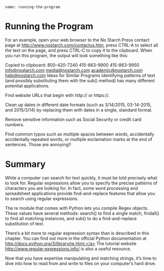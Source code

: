 ```ngMeta
name: running-the-program
```
# Running the Program
For an example, open your web browser to the No Starch Press contact page at http://www.nostarch.com/contactus.htm, press CTRL-A to select all the text on the page, and press CTRL-C to copy it to the clipboard. When you run this program, the output will look something like this:


Copied to clipboard:
800-420-7240
415-863-9900
415-863-9950
info@nostarch.com
media@nostarch.com
academic@nostarch.com
help@nostarch.com
Ideas for Similar Programs
Identifying patterns of text (and possibly substituting them with the sub() method) has many different potential applications.

Find website URLs that begin with http:// or https://.

Clean up dates in different date formats (such as 3/14/2015, 03-14-2015, and 2015/3/14) by replacing them with dates in a single, standard format.

Remove sensitive information such as Social Security or credit card numbers.

Find common typos such as multiple spaces between words, accidentally accidentally repeated words, or multiple exclamation marks at the end of sentences. Those are annoying!!

# Summary
While a computer can search for text quickly, it must be told precisely what to look for. Regular expressions allow you to specify the precise patterns of characters you are looking for. In fact, some word processing and spreadsheet applications provide find-and-replace features that allow you to search using regular expressions.

The re module that comes with Python lets you compile Regex objects. These values have several methods: search() to find a single match, findall() to find all matching instances, and sub() to do a find-and-replace substitution of text.

There’s a bit more to regular expression syntax than is described in this chapter. You can find out more in the official Python documentation at <span><a href="http://docs.python.org/3/library/re.html.">http://docs.python.org/3/library/re.html.</a></span> The tutorial website <span><a href="http://www.regular-expressions.info/ ">http://www.regular-expressions.info/ </a></span> is also a useful resource.

Now that you have expertise manipulating and matching strings, it’s time to dive into how to read from and write to files on your computer’s hard drive.

